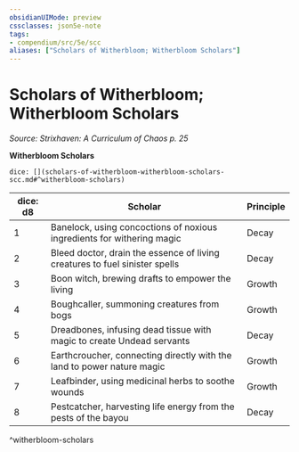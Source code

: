 ```yaml
---
obsidianUIMode: preview
cssclasses: json5e-note
tags:
- compendium/src/5e/scc
aliases: ["Scholars of Witherbloom; Witherbloom Scholars"]
---
```

# Scholars of Witherbloom; Witherbloom Scholars
*Source: Strixhaven: A Curriculum of Chaos p. 25* 

**Witherbloom Scholars**

`dice: [](scholars-of-witherbloom-witherbloom-scholars-scc.md#^witherbloom-scholars)`

| dice: d8 | Scholar | Principle |
|----------|---------|-----------|
| 1 | Banelock, using concoctions of noxious ingredients for withering magic | Decay |
| 2 | Bleed doctor, drain the essence of living creatures to fuel sinister spells | Decay |
| 3 | Boon witch, brewing drafts to empower the living | Growth |
| 4 | Boughcaller, summoning creatures from bogs | Growth |
| 5 | Dreadbones, infusing dead tissue with magic to create Undead servants | Decay |
| 6 | Earthcroucher, connecting directly with the land to power nature magic | Growth |
| 7 | Leafbinder, using medicinal herbs to soothe wounds | Growth |
| 8 | Pestcatcher, harvesting life energy from the pests of the bayou | Decay |
^witherbloom-scholars